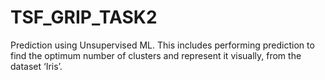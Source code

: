 # TSF_GRIP_TASK2
Prediction using Unsupervised ML. This includes performing  prediction to find the optimum number of clusters and represent it visually, from the dataset ‘Iris’.
